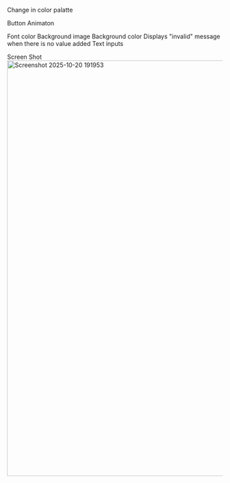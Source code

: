 Change in color palatte

Button Animaton

Font color
Background image 
Background color
Displays "invalid" message when there is no value added
Text inputs

Screen Shot
<img width="549" height="972" alt="Screenshot 2025-10-20 191953" src="https://github.com/user-attachments/assets/f84e370e-f917-4846-90f1-978835e8fbc2" />
